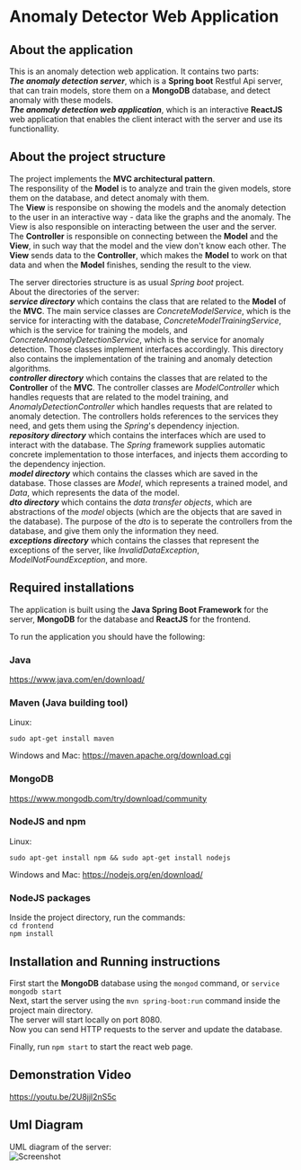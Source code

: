 # Anomaly Detector Web Application
About the application
---------------------
This is an anomaly detection web application. It contains two parts:  
***The anomaly detection server***, which is a **Spring boot** Restful Api server, that can train models, store them on a **MongoDB** database, and detect anomaly with these models.  
***The anomaly detection web application***, which is an interactive **ReactJS** web application that enables the client interact with the server and use its functionallity.  

About the project structure
---------------------------
The project implements the **MVC architectural pattern**.  
The responsility of the **Model** is to analyze and train the given models, store them on the database, and detect anomaly with them.  
The **View** is responsibe on showing the models and the anomaly detection to the user in an interactive way - data like the graphs and the anomaly. The View is also responsible on interacting between the user and the server.  
The **Controller** is responsible on connecting between the **Model** and the **View**, in such way that the model and the view don't know each other. The **View** sends data to the **Controller**, which makes the **Model** to work on that data and when the **Model** finishes, sending the result to the view.  

The server directories structure is as usual *Spring boot* project.  
About the directories of the server:  
***service directory*** which contains the class that are related to the **Model** of the **MVC**. The main service classes are *ConcreteModelService*, which is the service for interacting with the database, *ConcreteModelTrainingService*, which is the service for training the models, and *ConcreteAnomalyDetectionService*, which is the service for anomaly detection. Those classes implement interfaces accordingly. This directory also contains the implementation of the training and anomaly detection algorithms.  
***controller directory*** which contains the classes that are related to the **Controller** of the **MVC**. The controller classes are *ModelController* which handles requests that are related to the model training, and *AnomalyDetectionController* which handles requests that are related to anomaly detection. The controllers holds references to the services they need, and gets them using the *Spring*'s dependency injection.  
***repository directory*** which contains the interfaces which are used to interact with the database. The *Spring* framework supplies automatic concrete implementation to those interfaces, and injects them according to the dependency injection.  
***model directory*** which contains the classes which are saved in the database. Those classes are *Model*, which represents a trained model, and *Data*, which represents the data of the model.  
***dto directory*** which contains the *data transfer objects*, which are abstractions of the *model* objects (which are the objects that are saved in the database). The purpose of the *dto* is to seperate the controllers from the database, and give them only the information they need.  
***exceptions directory*** which contains the classes that represent the exceptions of the server, like *InvalidDataException*, *ModelNotFoundException*, and more.

Required installations
----------------------
The application is built using the **Java Spring Boot Framework** for the server, **MongoDB** for the database and **ReactJS** for the frontend.  

To run the application you should have the following:  
### Java
https://www.java.com/en/download/

### Maven (Java building tool)

Linux:
```
sudo apt-get install maven
```
Windows and Mac:
https://maven.apache.org/download.cgi

### MongoDB
https://www.mongodb.com/try/download/community

### NodeJS and npm

Linux:
```
sudo apt-get install npm && sudo apt-get install nodejs
```
Windows and Mac:
https://nodejs.org/en/download/

### NodeJS packages
Inside the project directory, run the commands:   
```cd frontend```  
```npm install``` 

Installation and Running instructions
-------------------------------------
First start the **MongoDB** database using the ```mongod``` command, or ```service mongodb start```  
Next, start the server using the ```mvn spring-boot:run``` command inside the project main directory.  
The server will start locally on port 8080.  
Now you can send HTTP requests to the server and update the database.

Finally, run ```npm start``` to start the react web page.  

Demonstration Video
----------------
https://youtu.be/2U8jjl2nS5c

Uml Diagram
----------------
UML diagram of the server:  
![Screenshot](diag.png)  
  




